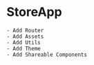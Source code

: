 # StoreApp

    - Add Router
    - Add Assets
    - Add Utils
    - Add Theme
    - Add Shareable Components

